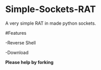 # Simple-Sockets-RAT
A very simple RAT in made python sockets.

#Features

-Reverse Shell

-Download

**Please help by forking**
